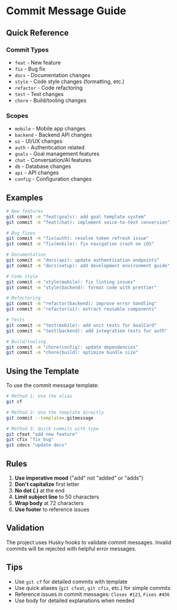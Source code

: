 # Commit Message Guide

## Quick Reference

### Commit Types
- `feat` - New feature
- `fix` - Bug fix
- `docs` - Documentation changes
- `style` - Code style changes (formatting, etc.)
- `refactor` - Code refactoring
- `test` - Test changes
- `chore` - Build/tooling changes

### Scopes
- `mobile` - Mobile app changes
- `backend` - Backend API changes
- `ui` - UI/UX changes
- `auth` - Authentication related
- `goals` - Goal management features
- `chat` - Conversation/AI features
- `db` - Database changes
- `api` - API changes
- `config` - Configuration changes

## Examples

```bash
# New features
git commit -m "feat(goals): add goal template system"
git commit -m "feat(chat): implement voice-to-text conversion"

# Bug fixes
git commit -m "fix(auth): resolve token refresh issue"
git commit -m "fix(mobile): fix navigation crash on iOS"

# Documentation
git commit -m "docs(api): update authentication endpoints"
git commit -m "docs(setup): add development environment guide"

# Code style
git commit -m "style(mobile): fix linting issues"
git commit -m "style(backend): format code with prettier"

# Refactoring
git commit -m "refactor(backend): improve error handling"
git commit -m "refactor(ui): extract reusable components"

# Tests
git commit -m "test(mobile): add unit tests for GoalCard"
git commit -m "test(backend): add integration tests for auth"

# Build/tooling
git commit -m "chore(config): update dependencies"
git commit -m "chore(build): optimize bundle size"
```

## Using the Template

To use the commit message template:

```bash
# Method 1: Use the alias
git cf

# Method 2: Use the template directly
git commit --template=.gitmessage

# Method 3: Quick commits with type
git cfeat "add new feature"
git cfix "fix bug"
git cdocs "update docs"
```

## Rules

1. **Use imperative mood** ("add" not "added" or "adds")
2. **Don't capitalize** first letter
3. **No dot (.)** at the end
4. **Limit subject line** to 50 characters
5. **Wrap body** at 72 characters
6. **Use footer** to reference issues

## Validation

The project uses Husky hooks to validate commit messages. Invalid commits will be rejected with helpful error messages.

## Tips

- Use `git cf` for detailed commits with template
- Use quick aliases (`git cfeat`, `git cfix`, etc.) for simple commits
- Reference issues in commit messages: `Closes #123`, `Fixes #456`
- Use body for detailed explanations when needed 